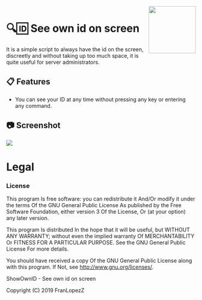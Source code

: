 <img src="https://i.imgur.com/gFNeiC5.png" width="125" height="125" align="right"/>

# 🔍🆔 See own id on screen 

It is a simple script to always have the id on the screen, discreetly and without taking up too much space, it is quite useful for server administrators.


## 📋 Features

-   You can see your ID at any time without pressing any key or entering any command.

## 📷 Screenshot
<img src="https://i.imgur.com/r6isVYk.png"  align="center" />

# Legal
### License

This program Is free software: you can redistribute it And/Or modify it under the terms Of the GNU General Public License As published by the Free Software Foundation, either version 3 Of the License, Or (at your option) any later version.

This program Is distributed In the hope that it will be useful, but WITHOUT ANY WARRANTY; without even the implied warranty Of MERCHANTABILITY Or FITNESS FOR A PARTICULAR PURPOSE. See the GNU General Public License For more details.

You should have received a copy Of the GNU General Public License along with this program. If Not, see http://www.gnu.org/licenses/.

ShowOwnID - See own id on screen 

Copyright (C) 2019 FranLopezZ
